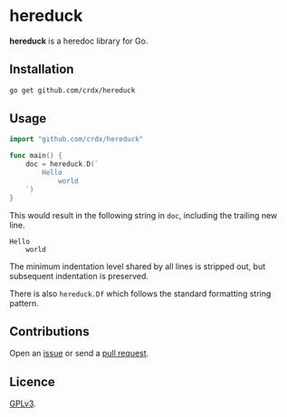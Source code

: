 # hereduck

**hereduck** is a heredoc library for Go.

## Installation

```sh
go get github.com/crdx/hereduck
```

## Usage

```go
import "github.com/crdx/hereduck"

func main() {
    doc = hereduck.D(`
        Hello
            world
    `)
}
```

This would result in the following string in `doc`, including the trailing new line.

```
Hello
    world
```

The minimum indentation level shared by all lines is stripped out, but subsequent indentation is preserved.

There is also `hereduck.Df` which follows the standard formatting string pattern.

## Contributions

Open an [issue](https://github.com/crdx/hereduck/issues) or send a [pull request](https://github.com/crdx/hereduck/pulls).

## Licence

[GPLv3](LICENCE).
